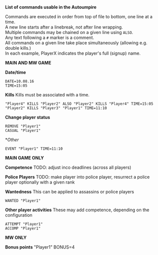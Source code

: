 **List of commands usable in the Autoumpire**

Commands are executed in order from top of file to bottom, one line at a time.  
A new line starts after a linebreak, not after line wrapping.  
Multiple commands may be chained on a given line using `ALSO`.  
Any text following a `#` marker is a comment.  
All commands on a given line take place simultaneously (allowing e.g. double kills.)  
In each example, PlayerX indicates the player's full (signup) name.  

**MAIN AND MW GAME**

**Date/time**

```
DATE=10.08.16
TIME=15:05
```

**Kills**
Kills must be associated with a time.

```
"Player4" KILLS "Player2" ALSO "Player2" KILLS "Player4" TIME=15:05
"Player2" KILLS "Player3" "Player1" TIME=11:10
```

**Change player status**
```
REMOVE "Player1"
CASUAL "Player1"
```
**Other*
```
EVENT "Player1" TIME=11:10 
```

**MAIN GAME ONLY**

**Competence**
TODO: adjust inco deadlines (across all players)

**Police Players**
TODO: make player into police player, resurrect a police player optionally with a given rank

**Wantedness**
This can be applied to assassins or police players
```
WANTED "Player1"
```

**Other player activities**
These may add competence, depending on the configuration
```
ATTEMPT "Player1"
ACCOMP "Player1"
```

**MW ONLY**

**Bonus points**
"Player1" BONUS=4